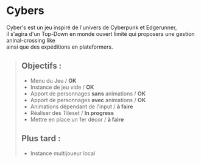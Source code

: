 # Cybers

Cyber's est un jeu inspiré de l'univers de Cyberpunk et Edgerunner,  
il s'agira d'un Top-Down en monde ouvert limité qui proposera une gestion aninal-crossing like   
ainsi que des expéditions en plateformers.

> ## Objectifs :
> - Menu du Jeu / **OK**
> - Instance de jeu vide / **OK**
> - Apport de personnages **sans** animations / **OK**
> - Apport de personnages **avec** animations / **OK**
> - Animations dépendant de l'input / **à faire**
> - Réaliser des Tileset / **In progress**
> - Mettre en place un 1er décor / **à faire**
> ## Plus tard :
> - Instance multijoueur local
